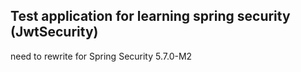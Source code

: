 ## Test application for learning spring security (JwtSecurity)

need to rewrite for Spring Security 5.7.0-M2
